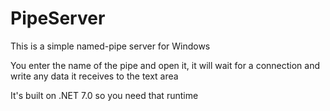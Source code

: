 # PipeServer
This is a simple named-pipe server for Windows

You enter the name of the pipe and open it, it will wait for a connection and write any data it receives to the text area

It's built on .NET 7.0 so you need that runtime
